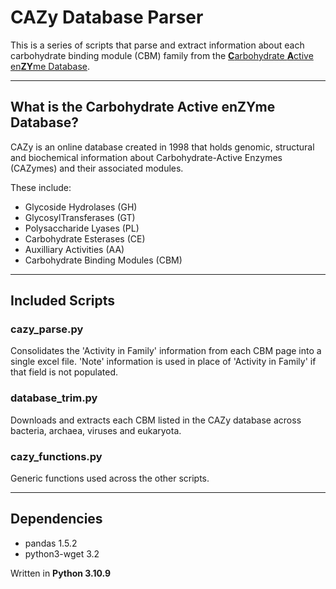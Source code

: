 # CAZy Database Parser

<!-- Brief description -->

This is a series of scripts that parse and extract information about each carbohydrate binding module (CBM) family from the [**C**arbohydrate **A**ctive en**ZY**me Database](http://www.cazy.org/Carbohydrate-Binding-Modules.html).

___
<!-- What is CAZy? -->
## What is the **C**arbohydrate **A**ctive en**ZY**me Database?

CAZy is an online database created in 1998 that holds genomic, structural and biochemical information about Carbohydrate-Active Enzymes (CAZymes) and their associated modules.

These include:

* Glycoside Hydrolases (GH)
* GlycosylTransferases (GT)
* Polysaccharide Lyases (PL)
* Carbohydrate Esterases (CE)
* Auxilliary Activities (AA)
* Carbohydrate Binding Modules (CBM)

___
<!-- How do the scripts work? -->
## Included Scripts

### **cazy_parse.py**

Consolidates the 'Activity in Family' information from each CBM page into a single excel file. 'Note' information is used in place of 'Activity in Family' if that field is not populated.

### **database_trim.py**

Downloads and extracts each CBM listed in the CAZy database across bacteria, archaea, viruses and eukaryota.

### **cazy_functions.py**

Generic functions used across the other scripts.
___
<!-- Dependencies -->
## Dependencies

* pandas 1.5.2
* python3-wget 3.2

Written in **Python 3.10.9**
